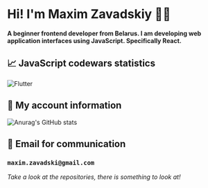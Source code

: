 # Hi! I'm Maxim Zavadskiy 👨‍💻

**A beginner frontend developer from Belarus. I am developing web application interfaces using JavaScript. Specifically React.**

## 📈 JavaScript codewars statistics
![Flutter](https://www.codewars.com/users/EvilTT/badges/large) 

## 📄 My account information
![Anurag's GitHub stats](https://github-readme-stats.vercel.app/api?username=EvilTT&show_icons=true&theme=tokyonight)

## 📩 Email for communication
### `maxim.zavadski@gmail.com`


*Take a look at the repositories, there is something to look at!*
